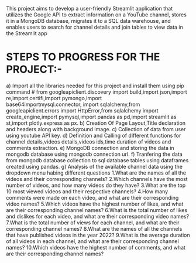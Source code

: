 This project aims to develop a user-friendly Streamlit application that utilizes the Google API to extract information on a YouTube channel, stores it in a MongoDB database, migrates it to a SQL data warehouse, and enables users to search for channel details and join tables to view data in the Streamlit app

# STEPS TO PROGRESS FOR THE PROJECT:-
a) Import all the libraries needed for this project and install them using pip command
      # from googleapiclient.discovery import build,import json,import re,import certifi,import pymongo,import             
         base64importmysql.connector,
       import sqlalchemy,from googleapiclient.errors import HttpError,from sqlalchemy import create_engine,import pymysql,import pandas 
       as pd,import streamlit as st,import plotly.express as px.
b) Creation Of Page Layout,Title declaration and headers along with background image.
c) Collection of data from user using youtube API key.
d) Definition and Calling of different functions for channel details,videos details,videos ids,time duration of videos and comments           extraction.
e) MongoDB connection and storing the data in mongodb database using mongodb connection url.
f) Tranfering the data from mongodb database collection to sql database tables using dataframes created using pandas.
g) Analysis of the available channel data using the dropdown menu habing different questions
      1.What are the names of all the videos and their corresponding channels?
      2.Which channels have the most number of videos, and how many videos do they have?
      3.What are the top 10 most viewed videos and their respective channels?
      4.How many comments were made on each video, and what are their corresponding video names?
      5.Which videos have the highest number of likes, and what are their corresponding channel names?
      6.What is the total number of likes and dislikes for each video, and what are their corresponding video names?
      7.What is the total number of views for each channel, and what are their corresponding channel names?
      8.What are the names of all the channels that have published videos in the year 2022?
      9.What is the average duration of all videos in each channel, and what are their corresponding channel names?
      10.Which videos have the highest number of comments, and what are their corresponding channel names?
